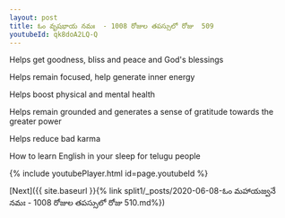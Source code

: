 ```yaml
---
layout: post
title: ఓం వృషభాయ నమః  - 1008 రోజుల తపస్సులో రోజు  509
youtubeId: qk8doA2LQ-Q
---
```

 
 
Helps get goodness, bliss and peace and God's blessings
 
Helps remain focused, help generate inner energy 
 
Helps boost physical and mental health 
 
Helps remain grounded and generates a sense of gratitude towards the greater power 
 
Helps reduce bad karma
 
How to learn English in your sleep for telugu people
 
 
 
 


{% include youtubePlayer.html id=page.youtubeId %}
 
[Next]({{ site.baseurl }}{% link split1/_posts/2020-06-08-ఓం మహాయజ్వనే నమః  - 1008 రోజుల తపస్సులో రోజు  510.md%})
 
